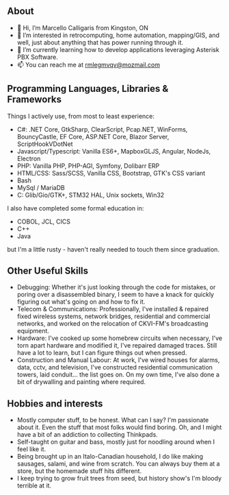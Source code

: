 ## About

- 👋 Hi, I’m Marcello Calligaris from Kingston, ON
- 👀 I’m interested in retrocomputing, home automation, mapping/GIS, and well, just about anything that has power running through it.
- 🌱 I’m currently learning how to develop applications leveraging Asterisk PBX Software.
- 📫 You can reach me at rmlegmvqv@mozmail.com

## Programming Languages, Libraries & Frameworks

Things I actively use, from most to least experience:

  - C#: .NET Core, GtkSharp, ClearScript, Pcap.NET, WinForms, BouncyCastle, EF Core, ASP.NET Core, Blazor Server, ScriptHookVDotNet
  - Javascript/Typescript: Vanilla ES6+, MapboxGLJS, Angular, NodeJs, Electron
  - PHP: Vanilla PHP, PHP-AGI, Symfony, Dolibarr ERP
  - HTML/CSS: Sass/SCSS, Vanilla CSS, Bootstrap, GTK's CSS variant
  - Bash
  - MySql / MariaDB
  - C: Glib/Gio/GTK+, STM32 HAL, Unix sockets, Win32

I also have completed some formal education in:

  - COBOL, JCL, CICS
  - C++
  - Java

but I'm a little rusty - haven't really needed to touch them since graduation.

## Other Useful Skills

  - Debugging: Whether it's just looking through the code for mistakes, or poring over a disassembled binary, I seem to have a knack for quickly figuring out what's going on and how to fix it.
  - Telecom & Communications: Professionally, I've installed & repaired fixed wireless systems, network bridges, residential and commercial networks, and worked on the relocation of CKVI-FM's broadcasting equipment.
  - Hardware: I've cooked up some homebrew circuits when necessary, I've torn apart hardware and modified it, I've repaired damaged traces. Still have a lot to learn, but I can figure things out when pressed.
  - Construction and Manual Labour: At work, I've wired houses for alarms, data, cctv, and television, I've constructed residential communication towers, laid conduit... the list goes on. On my own time, I've also done a bit of drywalling and painting where required.

## Hobbies and interests

 - Mostly computer stuff, to be honest. What can I say? I'm passionate about it. Even the stuff that most folks would find boring. Oh, and I might have a bit of an addiction to collecting Thinkpads.
 - Self-taught on guitar and bass, mostly just for noodling around when I feel like it.
 - Being brought up in an Italo-Canadian household, I do like making sausages, salami, and wine from scratch. You can always buy them at a store, but the homemade stuff hits different.
 - I keep trying to grow fruit trees from seed, but history show's I'm bloody terrible at it.

<!---
MarcelloCalligaris/MarcelloCalligaris is a ✨ special ✨ repository because its `README.md` (this file) appears on your GitHub profile.
You can click the Preview link to take a look at your changes.
--->
